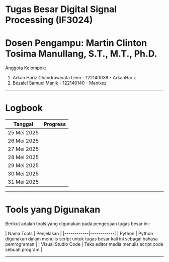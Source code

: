 # Tugas Besar Digital Signal Processing (IF3024)
# Dosen Pengampu: Martin Clinton Tosima Manullang, S.T., M.T., Ph.D.

Anggota Kelompok:
<ol>
  <li>Arkan Hariz Chandrawinata Liem - 122140038 - ArkanHariz</li>
  <li>Bezalel Samuel Manik - 122140140 - Manixez</li>
</ol>
<hr>

# Logbook
| Tanggal | Progress |
|---------|----------|
| 25 Mei 2025 |      |
| 26 Mei 2025 |      |
| 27 Mei 2025 |      |
| 28 Mei 2025 |      |
| 29 Mei 2025 |      |
| 30 Mei 2025 |      |
| 31 Mei 2025 |      |
<hr>

# Tools yang Digunakan
<p>Berikut adalah tools yang digunakan pada pengerjaan tugas besar ini:</p>
| Nama Tools | Penjelasan |
|------------|------------|
| Python | Python digunakan dalam menulis script untuk tugas besar kali ini sebagai bahasa pemrograman |
| Visual Studio Code | Teks editor media menulis script code sebuah program |
<hr>